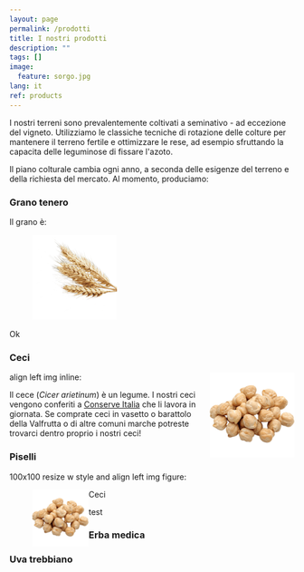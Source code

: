 ```yaml
---
layout: page
permalink: /prodotti
title: I nostri prodotti
description: ""
tags: []
image:
  feature: sorgo.jpg
lang: it
ref: products
---
```


I nostri terreni sono prevalentemente coltivati a seminativo - ad eccezione del vigneto. Utilizziamo le classiche tecniche di rotazione delle colture per mantenere il terreno fertile e ottimizzare le rese, ad esempio sfruttando la capacita delle leguminose di fissare l'azoto.   

Il piano colturale cambia ogni anno, a seconda delle esigenze del terreno e della richiesta del mercato. Al momento, produciamo: 

### Grano tenero    
Il grano è:
<figure>
	<img src="/images/wheat.png" style="width:150px;height:150px;">
</figure>
Ok


### Ceci    

align left img inline:
<img src="/images/chickpeas.png" alt="Ceci" style="width:150px;height:150px;" align="right">    

Il cece (_Cicer arietinum_) è un legume. I nostri ceci vengono conferiti a [Conserve Italia](https://www.conserveitalia.it/) che li lavora in giornata. Se comprate ceci in vasetto o barattolo della Valfrutta o di altre comuni marche potreste trovarci dentro proprio i nostri ceci!    


### Piselli    

100x100 resize w style and align left img figure:    
<figure>
	<img src="/images/chickpeas.png" alt="Ceci" style="width:100px;height:100px;" align="left">
	<figcaption>Ceci</figcaption>
</figure>    

test    
    
### Erba medica    

### Uva trebbiano




